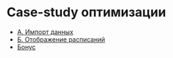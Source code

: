 # Case-study оптимизации
- [A. Импорт данных](docs/problem_1.md "Heading link")
- [Б. Отображение расписаний](docs/problem_2.md "Heading link")
- [Бонус](docs/bonus.md "Heading link")